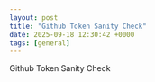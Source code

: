 ```yaml
---
layout: post
title: "Github Token Sanity Check"
date: 2025-09-18 12:30:42 +0000
tags: [general]
---
```


Github Token Sanity Check
